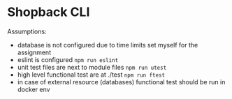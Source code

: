 # Shopback CLI

Assumptions:

* database is not configured due to time limits set myself for the assignment
* eslint is configured `npm run eslint`
* unit test files are next to module files `npm run utest`
* high level functional test are at ./test `npm run ftest`
* in case of external resource (databases) functional test should be run in docker env
